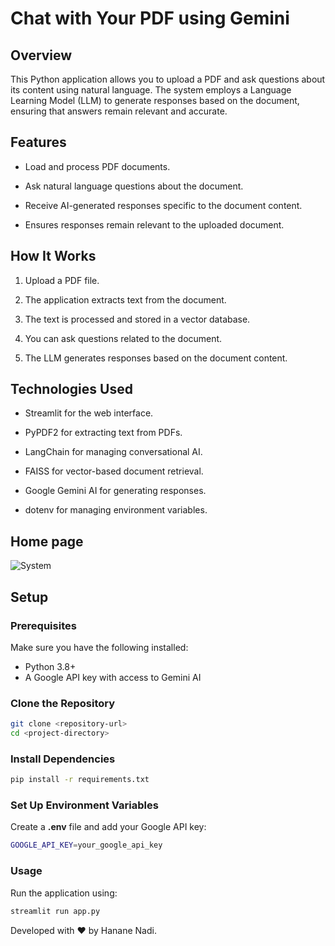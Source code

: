 # Chat with Your PDF using Gemini 

## Overview
This Python application allows you to upload a PDF and ask questions about its content using natural language. The system employs a Language Learning Model (LLM) to generate responses based on the document, ensuring that answers remain relevant and accurate.

## Features
- Load and process PDF documents.

- Ask natural language questions about the document.

- Receive AI-generated responses specific to the document content.

- Ensures responses remain relevant to the uploaded document.

## How It Works

1. Upload a PDF file.

2. The application extracts text from the document.

3. The text is processed and stored in a vector database.

4. You can ask questions related to the document.

5. The LLM generates responses based on the document content.


## Technologies Used

- Streamlit for the web interface.

- PyPDF2 for extracting text from PDFs.

- LangChain for managing conversational AI.

- FAISS for vector-based document retrieval.

- Google Gemini AI for generating responses.

- dotenv for managing environment variables.

## Home page
![System](https://github.com/user-attachments/assets/def17790-adde-4d52-9f7a-699b1c1c241d)


## Setup
### Prerequisites
Make sure you have the following installed:
- Python 3.8+
- A Google API key with access to Gemini AI

### Clone the Repository
```sh
git clone <repository-url>
cd <project-directory>
```
### Install Dependencies
```sh
pip install -r requirements.txt
```

### Set Up Environment Variables
Create a **.env** file and add your Google API key:
```sh
GOOGLE_API_KEY=your_google_api_key
```
### Usage
Run the application using:
```sh
streamlit run app.py
```



Developed with ❤️ by Hanane Nadi.
